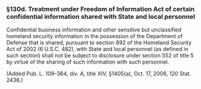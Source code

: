 ### §130d. Treatment under Freedom of Information Act of certain confidential information shared with State and local personnel ###

Confidential business information and other sensitive but unclassified homeland security information in the possession of the Department of Defense that is shared, pursuant to section 892 of the Homeland Security Act of 2002 (6 U.S.C. 482), with State and local personnel (as defined in such section) shall not be subject to disclosure under section 552 of title 5 by virtue of the sharing of such information with such personnel.

(Added Pub. L. 109–364, div. A, title XIV, §1405(a), Oct. 17, 2006, 120 Stat. 2436.)